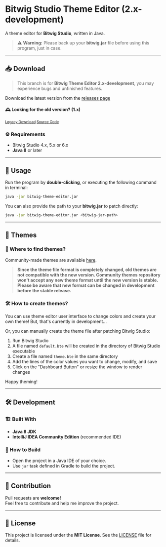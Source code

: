 # Bitwig Studio Theme Editor (2.x-development)

A theme editor for **Bitwig Studio**, written in Java.

> ⚠ **Warning:** Please back up your **bitwig.jar** file before using this program, just in case.

---

## 📥 Download

> This branch is for **Bitwig Theme Editor 2.x-development**, you may experience bugs and unfinished features.

Download the latest version from the [releases page](https://github.com/Berikai/bitwig-theme-editor/releases/2.0.0-dev1)

#### 🕰️ Looking for the old version? (1.x)
<sup>[Legacy Download](https://github.com/Berikai/bitwig-theme-editor/releases/tag/1.4.3)   [Source Code](https://github.com/Berikai/bitwig-theme-editor/tree/1.4.3-stable)</sup>

### ⚙️ Requirements

- Bitwig Studio 4.x, 5.x or 6.x
- **Java 8** or later

---

## 🚀 Usage

Run the program by **double-clicking**, or executing the following command in terminal:

```bash
java -jar bitwig-theme-editor.jar
```

You can also provide the path to your **bitwig.jar** to patch directly:

```bash
java -jar bitwig-theme-editor.jar <bitwig-jar-path>
```

---

## 🎨 Themes

### 📍 Where to find themes?
Community-made themes are available [here](https://github.com/Berikai/awesome-bitwig-themes).

> **Since the theme file format is completely changed, old themes are not compatible with the new version. Community themes repository won't accept any new theme format until the new version is stable. Please be aware that new format can be changed in development before the stable release.**


### 🛠 How to create themes?
You can use theme editor user interface to change colors and create your own theme! But, that's currently in development... 

Or, you can manually create the theme file after patching Bitwig Studio:

1. Run Bitwig Studio
2. A file named `default.bte` will be created in the directory of Bitwig Studio executable
3. Create a file named `theme.bte` in the same directory
4. Add the lines of the color values you want to change, modify, and save
5. Click on the "Dashboard Button" or resize the window to render changes

Happy theming!

---

## 🛠 Development

### 🏗 Built With
- **Java 8 JDK**
- **IntelliJ IDEA Community Edition** (recommended IDE)

### 🔹 How to Build

- Open the project in a Java IDE of your choice.
- Use `jar` task defined in Gradle to build the project.

---

## 🤝 Contribution

Pull requests are **welcome!**  
Feel free to contribute and help me improve the project.

---

## 📜 License

This project is licensed under the **MIT License**. See the [LICENSE](LICENSE) file for details.
